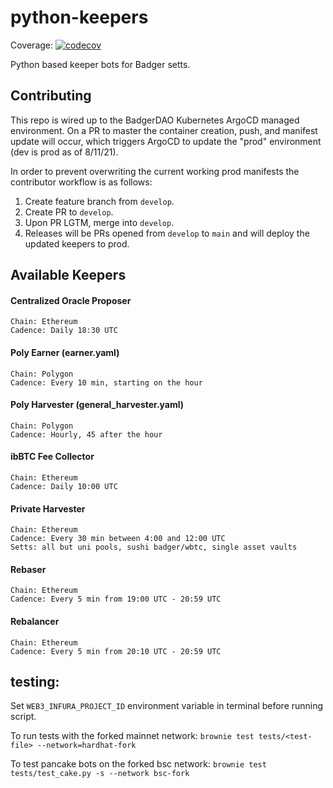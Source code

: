 # python-keepers
Coverage: [![codecov](https://codecov.io/gh/Badger-Finance/python-keepers/branch/develop/graph/badge.svg?token=H8ULEZLN3Q)](https://codecov.io/gh/Badger-Finance/python-keepers)

Python based keeper bots for Badger setts.

## Contributing
This repo is wired up to the BadgerDAO Kubernetes ArgoCD managed environment. On a PR to master the container creation, push, and manifest update will occur, which triggers ArgoCD to update the "prod" environment (dev is prod as of 8/11/21).

In order to prevent overwriting the current working prod manifests the contributor workflow is as follows:
1. Create feature branch from `develop`.
2. Create PR to `develop`.
3. Upon PR LGTM, merge into `develop`.
4. Releases will be PRs opened from `develop` to `main` and will deploy the updated keepers to prod.

## Available Keepers

#### Centralized Oracle Proposer
```
Chain: Ethereum
Cadence: Daily 18:30 UTC
```
#### Poly Earner (earner.yaml)
```
Chain: Polygon
Cadence: Every 10 min, starting on the hour
```
#### Poly Harvester (general_harvester.yaml)
```
Chain: Polygon
Cadence: Hourly, 45 after the hour
```
#### ibBTC Fee Collector
```
Chain: Ethereum
Cadence: Daily 10:00 UTC
```
#### Private Harvester
```
Chain: Ethereum
Cadence: Every 30 min between 4:00 and 12:00 UTC
Setts: all but uni pools, sushi badger/wbtc, single asset vaults
```
#### Rebaser
```
Chain: Ethereum
Cadence: Every 5 min from 19:00 UTC - 20:59 UTC
```
#### Rebalancer
```
Chain: Ethereum
Cadence: Every 5 min from 20:10 UTC - 20:59 UTC
```
## testing:

Set `WEB3_INFURA_PROJECT_ID` environment variable in terminal before running script.

To run tests with the forked mainnet network:
`brownie test tests/<test-file> --network=hardhat-fork`

To test pancake bots on the forked bsc network:
`brownie test tests/test_cake.py -s --network bsc-fork`